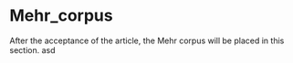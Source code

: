 # Mehr_corpus
After the acceptance of the article, the Mehr corpus will be placed in this section.
asd
